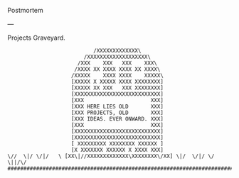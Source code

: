 Postmortem

—

Projects Graveyard.

                               /XXXXXXXXXXXXX\
                            /XXXXXXXXXXXXXXXXXXX\
                          /XXX    XXX   XXX    XXX\
                         /XXXX XX XXXX XXXX XX XXXX\
                        /XXXXX    XXXX XXXX    XXXXX\
                        [XXXXX X XXXXX XXXX XXXXXXXX]
                        [XXXXX XX XXX   XXX XXXXXXXX]
                        [XXXXXXXXXXXXXXXXXXXXXXXXXXX]
                        [XXX                     XXX]
                        [XXX HERE LIES OLD       XXX]
                        [XXX PROJECTS, OLD       XXX]
                        [XXX IDEAS. EVER ONWARD. XXX]
                        [XXX                     XXX]
                        [XXXXXXXXXXXXXXXXXXXXXXXXXXX]
                        [XXXXXXXXXXXXXXXXXXXXXXXXXXX]
                        [ XXXXXXXXX XXXXXXXX XXXXXX ]
                        [X XXXXXXX XXXXXX X XXXX XXX]
    \//  \|/ \/|/   \ [XX\|//XXXXXXXXXXXXX\XXXXXXXX\/XX] \|/  \/|/ \/ \||/\/  
    ########################################################################
